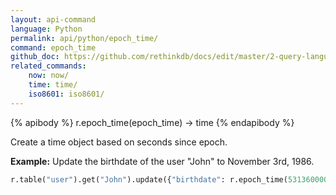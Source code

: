 ```yaml
---
layout: api-command 
language: Python
permalink: api/python/epoch_time/
command: epoch_time 
github_doc: https://github.com/rethinkdb/docs/edit/master/2-query-language/api/python/dates-and-times/epoch_time.md
related_commands:
    now: now/
    time: time/
    iso8601: iso8601/
---
```


{% apibody %}
r.epoch_time(epoch_time) &rarr; time
{% endapibody %}

Create a time object based on seconds since epoch.

__Example:__ Update the birthdate of the user "John" to November 3rd, 1986.

```py
r.table("user").get("John").update({"birthdate": r.epoch_time(531360000)}).run(conn)
```


